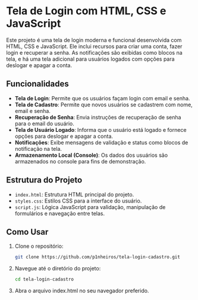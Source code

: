 # Tela de Login com HTML, CSS e JavaScript

Este projeto é uma tela de login moderna e funcional desenvolvida com HTML, CSS e JavaScript. Ele inclui recursos para criar uma conta, fazer login e recuperar a senha. As notificações são exibidas como blocos na tela, e há uma tela adicional para usuários logados com opções para deslogar e apagar a conta.

## Funcionalidades

- **Tela de Login**: Permite que os usuários façam login com email e senha.
- **Tela de Cadastro**: Permite que novos usuários se cadastrem com nome, email e senha.
- **Recuperação de Senha**: Envia instruções de recuperação de senha para o email do usuário.
- **Tela de Usuário Logado**: Informa que o usuário está logado e fornece opções para deslogar e apagar a conta.
- **Notificações**: Exibe mensagens de validação e status como blocos de notificação na tela.
- **Armazenamento Local (Console)**: Os dados dos usuários são armazenados no console para fins de demonstração.

## Estrutura do Projeto

- `index.html`: Estrutura HTML principal do projeto.
- `styles.css`: Estilos CSS para a interface do usuário.
- `script.js`: Lógica JavaScript para validação, manipulação de formulários e navegação entre telas.

## Como Usar

1. Clone o repositório:
   ```sh
   git clone https://github.com/p1nheiros/tela-login-cadastro.git
2. Navegue até o diretório do projeto:
   ```sh
   cd tela-login-cadastro
3. Abra o arquivo index.html no seu navegador preferido.

